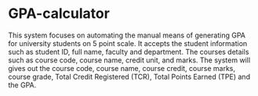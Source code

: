 # GPA-calculator
This system focuses on automating the manual means of generating GPA for university students on 5 point scale. 
It accepts the student information such as student ID, full name, faculty and department. 
The courses details such as course code, course name, credit unit, and marks. The system will gives out 
the course code, course name, course credit, course marks, course grade, Total Credit Registered (TCR), Total Points Earned (TPE) and the GPA.
   